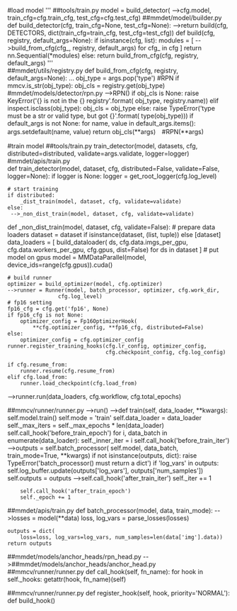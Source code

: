 #load model
'''
##tools/train.py
model = build_detector(
     -->cfg.model, train_cfg=cfg.train_cfg, test_cfg=cfg.test_cfg)
##mmdet/model/builder.py
def build_detector(cfg, train_cfg=None, test_cfg=None):
 -->return build(cfg, DETECTORS, dict(train_cfg=train_cfg, test_cfg=test_cfg))
def build(cfg, registry, default_args=None):
    if isinstance(cfg, list):
        modules = [
         -->build_from_cfg(cfg_, registry, default_args) for cfg_ in cfg
        ]
        return nn.Sequential(*modules)
    else:
        return build_from_cfg(cfg, registry, default_args)
'''   
##mmdet/utils/registry.py
def build_from_cfg(cfg, registry, default_args=None):
    ...
    obj_type = args.pop('type') #RPN
    if mmcv.is_str(obj_type):
        obj_cls = registry.get(obj_type) #mmdet/models/detector/rpn.py -->RPN()
        if obj_cls is None:
            raise KeyError('{} is not in the {} registry'.format(
                obj_type, registry.name))
    elif inspect.isclass(obj_type):
        obj_cls = obj_type
    else:
        raise TypeError('type must be a str or valid type, but got {}'.format(
            type(obj_type)))
    if default_args is not None:
        for name, value in default_args.items():
            args.setdefault(name, value)
    return obj_cls(**args)　#RPN(**args)

#train model
##tools/train.py
train_detector(model,
              datasets,
              cfg,
              distributed=distributed,
              validate=args.validate,
              logger=logger)
#mmdet/apis/train.py              
def train_detector(model,
                   dataset,
                   cfg,
                   distributed=False,
                   validate=False,
                   logger=None):
    if logger is None:
        logger = get_root_logger(cfg.log_level)

    # start training
    if distributed:
        _dist_train(model, dataset, cfg, validate=validate)
    else:
     -->_non_dist_train(model, dataset, cfg, validate=validate)
     
def _non_dist_train(model, dataset, cfg, validate=False):
    # prepare data loaders
    dataset = dataset if isinstance(dataset, (list, tuple)) else [dataset]
    data_loaders = [
        build_dataloader(
            ds,
            cfg.data.imgs_per_gpu,
            cfg.data.workers_per_gpu,
            cfg.gpus,
            dist=False) for ds in dataset
    ]
    # put model on gpus
    model = MMDataParallel(model, device_ids=range(cfg.gpus)).cuda()

    # build runner
    optimizer = build_optimizer(model, cfg.optimizer)
    -->runner = Runner(model, batch_processor, optimizer, cfg.work_dir,
                    cfg.log_level)
    # fp16 setting
    fp16_cfg = cfg.get('fp16', None)
    if fp16_cfg is not None:
        optimizer_config = Fp16OptimizerHook(
            **cfg.optimizer_config, **fp16_cfg, distributed=False)
    else:
        optimizer_config = cfg.optimizer_config
    runner.register_training_hooks(cfg.lr_config, optimizer_config,
                                   cfg.checkpoint_config, cfg.log_config)

    if cfg.resume_from:
        runner.resume(cfg.resume_from)
    elif cfg.load_from:
        runner.load_checkpoint(cfg.load_from)
 -->runner.run(data_loaders, cfg.workflow, cfg.total_epochs)
 
 ##mmcv/runner/runner.py
 -->run()
 -->def train(self, data_loader, **kwargs):
        self.model.train()
        self.mode = 'train'
        self.data_loader = data_loader
        self._max_iters = self._max_epochs * len(data_loader)
        self.call_hook('before_train_epoch')
        for i, data_batch in enumerate(data_loader):
            self._inner_iter = i
            self.call_hook('before_train_iter')
         -->outputs = self.batch_processor(
                self.model, data_batch, train_mode=True, **kwargs)
            if not isinstance(outputs, dict):
                raise TypeError('batch_processor() must return a dict')
            if 'log_vars' in outputs:
                self.log_buffer.update(outputs['log_vars'],
                                       outputs['num_samples'])
            self.outputs = outputs
         -->self.call_hook('after_train_iter')
            self._iter += 1

        self.call_hook('after_train_epoch')
        self._epoch += 1
##mmdet/apis/train.py 
def batch_processor(model, data, train_mode):
 -->losses = model(**data)
    loss, log_vars = parse_losses(losses)

    outputs = dict(
        loss=loss, log_vars=log_vars, num_samples=len(data['img'].data))
    return outputs
##mmdet/models/anchor_heads/rpn_head.py
-->##mmdet/models/anchor_heads/anchor_head.py
##mmcv/runner/runner.py
def call_hook(self, fn_name):
        for hook in self._hooks:
            getattr(hook, fn_name)(self)
            
##mmcv/runner/runner.py
def register_hook(self, hook, priority='NORMAL'):
def build_hook()
